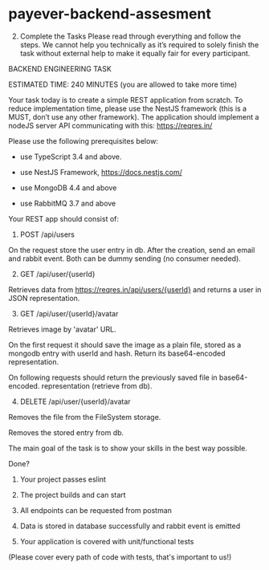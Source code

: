 # payever-backend-assesment
2. Complete the Tasks
Please read through everything and follow the steps. We cannot help you technically as it’s required to solely finish the task without external help to make it equally fair for every participant.


BACKEND ENGINEERING TASK

ESTIMATED TIME: 240 MINUTES (you are allowed to take more time)

Your task today is to create a simple REST application from scratch. To reduce implementation time, please use the NestJS framework (this is a MUST, don’t use any other framework). The application should implement a nodeJS server API communicating with this: https://reqres.in/

Please use the following prerequisites below:

- use TypeScript 3.4 and above. 

- use NestJS Framework, https://docs.nestjs.com/ 

- use MongoDB 4.4 and above 

- use RabbitMQ 3.7 and above


Your REST app should consist of:


1. POST /api/users

On the request store the user entry in db. After the creation, send an email and rabbit event. Both can be dummy sending (no consumer needed).

2. GET /api/user/{userId}

Retrieves data from https://reqres.in/api/users/{userId} and returns a user in JSON representation.

3. GET /api/user/{userId}/avatar

Retrieves image by 'avatar' URL.

On the first request it should save the image as a plain file, stored as a mongodb entry with userId and hash. Return its base64-encoded representation.

On following requests should return the previously saved file in base64-encoded. representation (retrieve from db).

4. DELETE /api/user/{userId}/avatar

Removes the file from the FileSystem storage.

Removes the stored entry from db.

The main goal of the task is to show your skills in the best way possible.


Done?

1. Your project passes eslint

2. The project builds and can start

3. All endpoints can be requested from postman

4. Data is stored in database successfully and rabbit event is emitted

5. Your application is covered with unit/functional tests

(Please cover every path of code with tests, that's important to us!)
